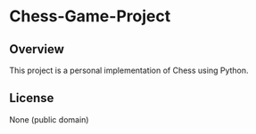 # Chess-Game-Project
## Overview
This project is a personal implementation of Chess using Python. 

## License
None (public domain)
